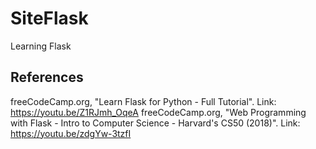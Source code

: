 # SiteFlask
Learning Flask

## References
freeCodeCamp.org, "Learn Flask for Python - Full Tutorial". Link: https://youtu.be/Z1RJmh_OqeA
freeCodeCamp.org, "Web Programming with Flask - Intro to Computer Science - Harvard's CS50 (2018)". Link: https://youtu.be/zdgYw-3tzfI